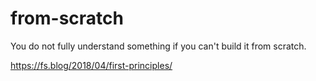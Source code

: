 # from-scratch
You do not fully understand something if you can't build it from scratch. 

https://fs.blog/2018/04/first-principles/
